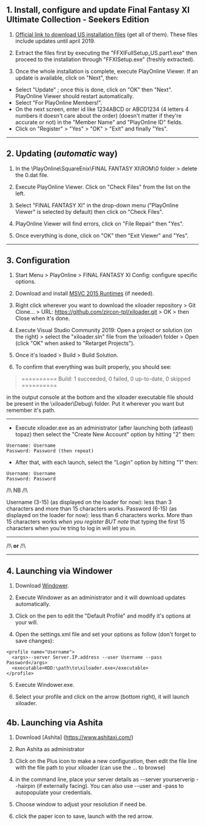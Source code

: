 ## 1. Install, configure and update Final Fantasy XI Ultimate Collection - Seekers Edition

1. [Official link to download US installation files](http://www.playonline.com/ff11us/download/media/install_win.html) (get all of them). These files include updates until april 2019.

2. Extract the files first by executing the "FFXIFullSetup_US.part1.exe" then proceed to the installation through "FFXISetup.exe" (freshly extracted).

3. Once the whole installation is complete, execute PlayOnline Viewer. If an update is available, click on "Next", then: 
* Select "Update" ; once this is done, click on "OK" then "Next". PlayOnline Viewer should restart automatically.
* Select "For PlayOnline Members!".
* On the next screen, enter id like 1234ABCD or ABCD1234 (4 letters 4 numbers it doesn't care about the order) (doesn't matter if they're accurate or not) in the "Member Name" and "PlayOnline ID"  fields.
* Click on "Register" > "Yes" > "OK" > "Exit" and finally "Yes".

---

## 2. Updating (_automatic_ way)

1. In the \PlayOnline\SquareEnix\FINAL FANTASY XI\ROM\0 folder > delete the 0.dat file.

2. Execute PlayOnline Viewer. Click on "Check Files" from the list on the left.

3. Select "FINAL FANTASY XI" in the drop-down menu ("PlayOnline Viewer" is selected by default) then click on "Check Files".

4. PlayOnline Viewer will find errors, click on "File Repair" then "Yes".

5. Once everything is done, click on "OK" then "Exit Viewer" and "Yes".

---

## 3. Configuration

1. Start Menu > PlayOnline > FINAL FANTASY XI Config: configure specific options.

2. Download and install [MSVC 2015 Runtimes](https://www.microsoft.com/en-ca/download/details.aspx?id=48145) (if needed).

3. Right click wherever you want to download the xiloader repository > Git Clone... > URL: https://github.com/zircon-tpl/xiloader.git > OK > then Close when it's done.

4. Execute Visual Studio Community 2019: Open a project or solution (on the right) > select the "xiloader.sln" file from the \xiloader\ folder > Open (click "OK" when asked to "Retarget Projects").

5. Once it's loaded > Build > Build Solution.

6. To confirm that everything was built properly, you should see:

> ========== Build: 1 succeeded, 0 failed, 0 up-to-date, 0 skipped ==========

in the output console at the bottom and the xiloader executable file should be present in the \xiloader\Debug\ folder.
Put it wherever you want but remember it's path.

---

* Execute xiloader.exe as an administrator (after launching both (atleast) topaz) then select the "Create New Account" option by hitting "2" then:
```
Username: Username
Password: Password (then repeat)
```
* After that, with each launch, select the "Login" option by hitting "1" then:
```
Username: Username
Password: Password
```

/!\ NB /!\

Username (3-15) (as displayed on the loader for now): less than 3 characters and more than 15 characters works.
Password (6-15) (as displayed on the loader for now): less than 6 characters works. More than 15 characters works _when you register BUT note_ that typing the first 15 characters when you're tring to log in will let you in.

---

/!\ **or** /!\

---

## 4. Launching via Windower

1. Download [Windower](http://windower.net/).

2. Execute Windower as an administrator and it will download updates automatically.

3. Click on the pen to edit the "Default Profile" and modify it's options at your will.

4. Open the settings.xml file and set your options as follow (don't forget to save changes):

```
<profile name="Username">
  <args>--server Server.IP.address --user Username --pass Password</args>
  <executable>HDD:\path\to\xiloader.exe</executable>
</profile>
```

5. Execute Windower.exe.

6. Select your profile and click on the arrow (bottom right), it will launch xiloader.

## 4b. Launching via Ashita

1. Download [Ashita] (https://www.ashitaxi.com/)

2. Run Ashita as administrator

3. Click on the Plus icon to make a new configuration, then edit the file line with the file path to your xiloader (can use the ... to browse)

4. in the command line, place your server details as --server yourserverip --hairpin (if externally facing). You can also use --user and -pass to autopopulate  your credentials.

5. Choose window to adjust your resolution if need be.

6. click the paper icon to save, launch with the red arrow. 